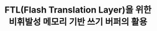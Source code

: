 ---
layout: publication-single
title: FTL(Flash Translation Layer)을 위한 비휘발성 메모리 기반 쓰기 버퍼의 활용
name: 한국정보과학회 추계학술발표대회 논문지
first-author: 박성민
co-authors: 정호영, 윤경훈, 차재혁, 강수용
during: 2006.10.01
location: 
impactfactor: 
doi: 
note: 
categories: 
 - Flash Memory and Non-Volatile RAM
tag: 
 - Domestic Conference
---